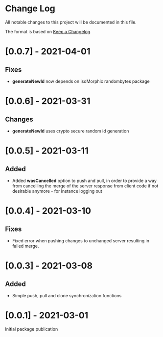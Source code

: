 # Change Log

All notable changes to this project will be documented in this file.

The format is based on [Keep a Changelog](http://keepachangelog.com/).

# [0.0.7] - 2021-04-01

## Fixes
- **generateNewId** now depends on isoMorphic randombytes package


# [0.0.6] - 2021-03-31

## Changes
- **generateNewId** uses crypto secure random id generation

# [0.0.5] - 2021-03-11

## Added

- Added **wasCancelled** option to push and pull, in order
  to provide a way from cancelling the merge of the server
  response from client code if not desirable anymore -
  for instance logging out

# [0.0.4] - 2021-03-10

## Fixes

- Fixed error when pushing changes to unchanged server resulting
  in failed merge.

# [0.0.3] - 2021-03-08

## Added

- Simple push, pull and clone synchronization functions

# [0.0.1] - 2021-03-01

Initial package publication
